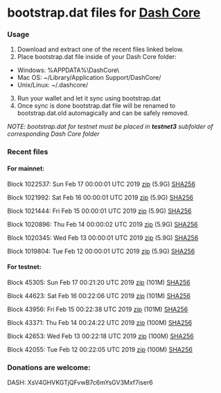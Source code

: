 # bootstrap.dat files for [Dash Core](https://www.dash.org)

### Usage

1. Download and extract one of the recent files linked below.
2. Place bootstrap.dat file inside of your Dash Core folder:
 - Windows: %APPDATA%\DashCore\
 - Mac OS: ~/Library/Application Support/DashCore/
 - Unix/Linux: ~/.dashcore/
3. Run your wallet and let it sync using bootstrap.dat
4. Once sync is done bootstrap.dat file will be renamed to bootstrap.dat.old automagically and can be safely removed.

_NOTE: bootstrap.dat for testnet must be placed in **testnet3** subfolder of corresponding Dash Core folder_

### Recent files

#### For mainnet:

Block 1022537: Sun Feb 17 00:00:01 UTC 2019 [zip](https://dash-bootstrap.ams3.digitaloceanspaces.com/mainnet/2019-02-17/bootstrap.dat.zip) (5.9G) [SHA256](https://dash-bootstrap.ams3.digitaloceanspaces.com/mainnet/2019-02-17/sha256.txt)

Block 1021992: Sat Feb 16 00:00:01 UTC 2019 [zip](https://dash-bootstrap.ams3.digitaloceanspaces.com/mainnet/2019-02-16/bootstrap.dat.zip) (5.9G) [SHA256](https://dash-bootstrap.ams3.digitaloceanspaces.com/mainnet/2019-02-16/sha256.txt)

Block 1021444: Fri Feb 15 00:00:01 UTC 2019 [zip](https://dash-bootstrap.ams3.digitaloceanspaces.com/mainnet/2019-02-15/bootstrap.dat.zip) (5.9G) [SHA256](https://dash-bootstrap.ams3.digitaloceanspaces.com/mainnet/2019-02-15/sha256.txt)

Block 1020896: Thu Feb 14 00:00:02 UTC 2019 [zip](https://dash-bootstrap.ams3.digitaloceanspaces.com/mainnet/2019-02-14/bootstrap.dat.zip) (5.9G) [SHA256](https://dash-bootstrap.ams3.digitaloceanspaces.com/mainnet/2019-02-14/sha256.txt)

Block 1020345: Wed Feb 13 00:00:01 UTC 2019 [zip](https://dash-bootstrap.ams3.digitaloceanspaces.com/mainnet/2019-02-13/bootstrap.dat.zip) (5.9G) [SHA256](https://dash-bootstrap.ams3.digitaloceanspaces.com/mainnet/2019-02-13/sha256.txt)

Block 1019804: Tue Feb 12 00:00:01 UTC 2019 [zip](https://dash-bootstrap.ams3.digitaloceanspaces.com/mainnet/2019-02-12/bootstrap.dat.zip) (5.9G) [SHA256](https://dash-bootstrap.ams3.digitaloceanspaces.com/mainnet/2019-02-12/sha256.txt)


#### For testnet:

Block 45305: Sun Feb 17 00:21:20 UTC 2019 [zip](https://dash-bootstrap.ams3.digitaloceanspaces.com/testnet/2019-02-17/bootstrap.dat.zip) (101M) [SHA256](https://dash-bootstrap.ams3.digitaloceanspaces.com/testnet/2019-02-17/sha256.txt)

Block 44623: Sat Feb 16 00:22:06 UTC 2019 [zip](https://dash-bootstrap.ams3.digitaloceanspaces.com/testnet/2019-02-16/bootstrap.dat.zip) (101M) [SHA256](https://dash-bootstrap.ams3.digitaloceanspaces.com/testnet/2019-02-16/sha256.txt)

Block 43956: Fri Feb 15 00:22:38 UTC 2019 [zip](https://dash-bootstrap.ams3.digitaloceanspaces.com/testnet/2019-02-15/bootstrap.dat.zip) (101M) [SHA256](https://dash-bootstrap.ams3.digitaloceanspaces.com/testnet/2019-02-15/sha256.txt)

Block 43371: Thu Feb 14 00:24:22 UTC 2019 [zip](https://dash-bootstrap.ams3.digitaloceanspaces.com/testnet/2019-02-14/bootstrap.dat.zip) (100M) [SHA256](https://dash-bootstrap.ams3.digitaloceanspaces.com/testnet/2019-02-14/sha256.txt)

Block 42653: Wed Feb 13 00:22:18 UTC 2019 [zip](https://dash-bootstrap.ams3.digitaloceanspaces.com/testnet/2019-02-13/bootstrap.dat.zip) (100M) [SHA256](https://dash-bootstrap.ams3.digitaloceanspaces.com/testnet/2019-02-13/sha256.txt)

Block 42055: Tue Feb 12 00:22:05 UTC 2019 [zip](https://dash-bootstrap.ams3.digitaloceanspaces.com/testnet/2019-02-12/bootstrap.dat.zip) (100M) [SHA256](https://dash-bootstrap.ams3.digitaloceanspaces.com/testnet/2019-02-12/sha256.txt)


### Donations are welcome:

DASH: XsV4GHVKGTjQFvwB7c6mYsGV3Mxf7iser6
